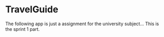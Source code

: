 # TravelGuide

The following app is just a assignment for the university subject...
This is the sprint 1 part.
